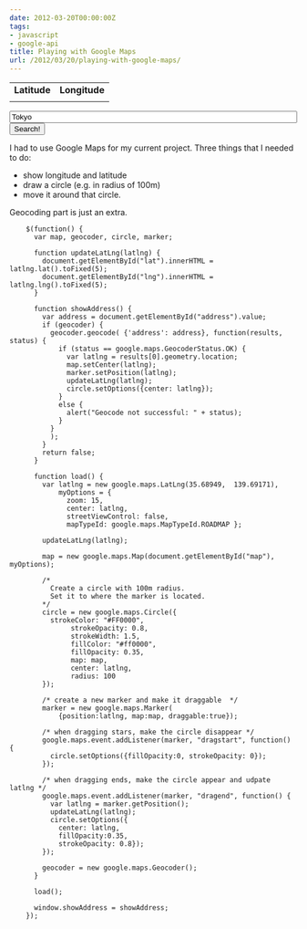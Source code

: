 ```yaml
---
date: 2012-03-20T00:00:00Z
tags:
- javascript
- google-api
title: Playing with Google Maps
url: /2012/03/20/playing-with-google-maps/
---
```


<div id="playground">

  <div align="center" id="map"></div>

  <table id="latlng">
    <tr>
      <td><b>Latitude</b></td>
      <td><b>Longitude</b></td>
    </tr>
    <tr>
      <td id="lat"></td>
      <td id="lng"></td>
    </tr>
  </table>

  <form class="form-search" action="javascript:showAddress();">
    <input id="address" type="text" size="60" name="address" value="Tokyo" />
    <input type="submit" class="btn" value="Search!" />
  </form>

</div>

I had to use Google Maps for my current project.
Three things that I needed to do: 
* show longitude and latitude
* draw a circle (e.g. in radius of 100m)
* move it around that circle.

Geocoding part is just an extra.

        $(function() {
          var map, geocoder, circle, marker;

          function updateLatLng(latlng) {
            document.getElementById("lat").innerHTML = latlng.lat().toFixed(5);
            document.getElementById("lng").innerHTML = latlng.lng().toFixed(5);
          }

          function showAddress() {
            var address = document.getElementById("address").value;
            if (geocoder) {
              geocoder.geocode( {'address': address}, function(results, status) {
                if (status == google.maps.GeocoderStatus.OK) {
                  var latlng = results[0].geometry.location;
                  map.setCenter(latlng);
                  marker.setPosition(latlng);
                  updateLatLng(latlng);
                  circle.setOptions({center: latlng}); 
                }
                else {
                  alert("Geocode not successful: " + status);
                }
              }
              );
            }
            return false;
          }

          function load() {
            var latlng = new google.maps.LatLng(35.68949,  139.69171), 
                myOptions = {
                  zoom: 15,
                  center: latlng,
                  streetViewControl: false,
                  mapTypeId: google.maps.MapTypeId.ROADMAP };

            updateLatLng(latlng);

            map = new google.maps.Map(document.getElementById("map"), myOptions);

            /* 
              Create a circle with 100m radius.
              Set it to where the marker is located.
            */
            circle = new google.maps.Circle({
              strokeColor: "#FF0000",
                   strokeOpacity: 0.8,
                   strokeWidth: 1.5,
                   fillColor: "#ff0000",
                   fillOpacity: 0.35,
                   map: map,
                   center: latlng,
                   radius: 100
            });

            /* create a new marker and make it draggable  */
            marker = new google.maps.Marker(
                {position:latlng, map:map, draggable:true});

            /* when dragging stars, make the circle disappear */
            google.maps.event.addListener(marker, "dragstart", function() {
              circle.setOptions({fillOpacity:0, strokeOpacity: 0});
            });

            /* when dragging ends, make the circle appear and udpate latlng */
            google.maps.event.addListener(marker, "dragend", function() {
              var latlng = marker.getPosition();
              updateLatLng(latlng);
              circle.setOptions({
                center: latlng, 
                fillOpacity:0.35, 
                strokeOpacity: 0.8});
            });

            geocoder = new google.maps.Geocoder();
          }

          load();

          window.showAddress = showAddress;
        });

<script src="http://maps.google.com/maps/api/js?sensor=false" type="text/javascript"> </script>
<script src="/assets/javascripts/jquery-1.7.1.min.js" type="text/javascript"> </script>
<script src="/assets/javascripts/rloader1.5.3_min.js" type="text/javascript"> </script>
<script type="text/javascript">
  $.rloader([ {src:'/assets/stylesheets/gmaps.css'} ]);
</script>
<script src="/assets/javascripts/gmaps.js" type="text/javascript"> </script>

